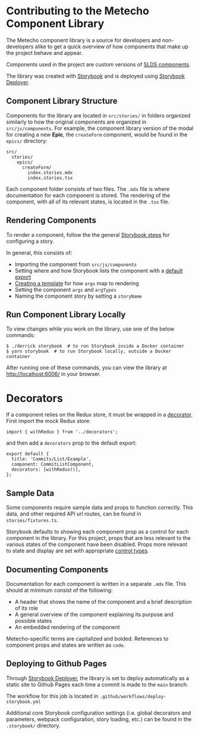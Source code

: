 # Contributing to the Metecho Component Library

The Metecho component library is a source for developers and non-developers
alike to get a quick overview of how components that make up the project behave
and appear.

Components used in the project are custom versions of
[SLDS components](https://react.lightningdesignsystem.com/).

The library was created with [Storybook](https://storybook.js.org/)
and is deployed using
[Storybook Deployer](https://github.com/storybookjs/storybook-deployer).

## Component Library Structure

Components for the library are located in `src/stories/` in folders organized
similarly to how the original components are organized in `src/js/components`.
For example, the component library version of the modal for creating a new
**Epic**, the `createForm` component, would be found in the `epics/` directory:

    src/
      stories/
        epics/
          createForm/
            index.stories.mdx
            index.stories.tsx

Each component folder consists of two files. The `.mdx` file is where
documentation for each component is stored. The rendering of the component, with
all of its relevant states, is located in the `.tsx` file.

## Rendering Components

To render a component, follow the the general
[Storybook steps](https://storybook.js.org/docs/react/writing-stories/introduction)
for configuring a story.

In general, this consists of:

- Importing the component from `src/js/components`
- Setting where and how Storybook lists the component with a
[default export](https://storybook.js.org/docs/react/writing-stories/introduction#default-export)
- [Creating a template](https://storybook.js.org/docs/react/writing-stories/introduction#using-args) for how `args` map to rendering
- Setting the component `args` and `argTypes`
- Naming the component story by setting a `storyName`

## Run Component Library Locally

To view changes while you work on the library, use one of the below commands:

    $ ./derrick storybook  # to run Storybook inside a Docker container
    $ yarn storybook  # to run Storybook locally, outside a Docker container

After running one of these commands, you can view the library at
<http://localhost:6006/> in your browser.

# Decorators

If a component relies on the Redux store, it must be wrapped in a
[decorator](https://storybook.js.org/docs/react/writing-stories/decorators).
First import the mock Redux store:

    import { withRedux } from '../decorators';

and then add a `decorators` prop to the default export:

    export default {
      title: 'Commits/List/Example',
      component: CommitListComponent,
      decorators: [withRedux()],
    };

## Sample Data

Some components require sample data and props to function correctly. This data,
and other required API url routes, can be found in `stories/fixtures.ts`.

Storybook defaults to showing each component prop as a control for each
component in the library. For this project, props that are less relevant to the
various states of the component have been disabled. Props more relevant to state
and display are set with appropriate
[control types](https://storybook.js.org/docs/react/essentials/controls#choosing-the-control-type).

## Documenting Components

Documentation for each component is written in a separate `.mdx` file. This
should at minimum consist of the following:

- A header that shows the name of the component and a brief description of its
  role
- A general overview of the component explaining its purpose and possible states
- An embedded rendering of the component

Metecho-specific terms are capitalized and bolded. References to component props
and states are written as `code`.

## Deploying to Github Pages

Through [Storybook Deployer](https://github.com/storybookjs/storybook-deployer),
the library is set to deploy automatically as a static site to Github Pages each
time a commit is made to the `main` branch.

The workflow for this job is located in `.github/workflows/deploy-storybook.yml`

Additional core Storybook configuration settings (i.e. global decorators and
parameters, webpack configuration, story loading, etc.) can be found in the
`.storybook/` directory.
